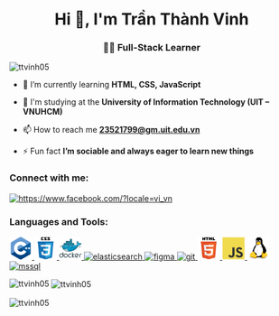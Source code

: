 <h1 align="center">Hi 👋, I'm Trần Thành Vinh</h1>
<h3 align="center">👨‍💻 Full-Stack Learner</h3>

<p align="left"> <img src="https://komarev.com/ghpvc/?username=ttvinh05&label=Profile%20views&color=0e75b6&style=flat" alt="ttvinh05" /> </p>

- 🌱 I’m currently learning **HTML, CSS, JavaScript**

- 🧠 I'm studying at the **University of Information Technology (UIT – VNUHCM)**

- 📫 How to reach me **23521799@gm.uit.edu.vn**

- ⚡ Fun fact **I’m sociable and always eager to learn new things**

<h3 align="left">Connect with me:</h3>
<p align="left">
<a href="https://fb.com/https://www.facebook.com/?locale=vi_vn" target="blank"><img align="center" src="https://raw.githubusercontent.com/rahuldkjain/github-profile-readme-generator/master/src/images/icons/Social/facebook.svg" alt="https://www.facebook.com/?locale=vi_vn" height="30" width="40" /></a>
</p>

<h3 align="left">Languages and Tools:</h3>
<p align="left"> <a href="https://www.w3schools.com/cpp/" target="_blank" rel="noreferrer"> <img src="https://raw.githubusercontent.com/devicons/devicon/master/icons/cplusplus/cplusplus-original.svg" alt="cplusplus" width="40" height="40"/> </a> <a href="https://www.w3schools.com/css/" target="_blank" rel="noreferrer"> <img src="https://raw.githubusercontent.com/devicons/devicon/master/icons/css3/css3-original-wordmark.svg" alt="css3" width="40" height="40"/> </a> <a href="https://www.docker.com/" target="_blank" rel="noreferrer"> <img src="https://raw.githubusercontent.com/devicons/devicon/master/icons/docker/docker-original-wordmark.svg" alt="docker" width="40" height="40"/> </a> <a href="https://www.elastic.co" target="_blank" rel="noreferrer"> <img src="https://www.vectorlogo.zone/logos/elastic/elastic-icon.svg" alt="elasticsearch" width="40" height="40"/> </a> <a href="https://www.figma.com/" target="_blank" rel="noreferrer"> <img src="https://www.vectorlogo.zone/logos/figma/figma-icon.svg" alt="figma" width="40" height="40"/> </a> <a href="https://git-scm.com/" target="_blank" rel="noreferrer"> <img src="https://www.vectorlogo.zone/logos/git-scm/git-scm-icon.svg" alt="git" width="40" height="40"/> </a> <a href="https://www.w3.org/html/" target="_blank" rel="noreferrer"> <img src="https://raw.githubusercontent.com/devicons/devicon/master/icons/html5/html5-original-wordmark.svg" alt="html5" width="40" height="40"/> </a> <a href="https://developer.mozilla.org/en-US/docs/Web/JavaScript" target="_blank" rel="noreferrer"> <img src="https://raw.githubusercontent.com/devicons/devicon/master/icons/javascript/javascript-original.svg" alt="javascript" width="40" height="40"/> </a> <a href="https://www.linux.org/" target="_blank" rel="noreferrer"> <img src="https://raw.githubusercontent.com/devicons/devicon/master/icons/linux/linux-original.svg" alt="linux" width="40" height="40"/> </a> <a href="https://www.microsoft.com/en-us/sql-server" target="_blank" rel="noreferrer"> <img src="https://www.svgrepo.com/show/303229/microsoft-sql-server-logo.svg" alt="mssql" width="40" height="40"/> </a> </p>

<p><img align="left" src="https://github-readme-stats.vercel.app/api/top-langs?username=ttvinh05&show_icons=true&locale=en&layout=compact" alt="ttvinh05" /></p>

<p>&nbsp;<img align="center" src="https://github-readme-stats.vercel.app/api?username=ttvinh05&show_icons=true&locale=en" alt="ttvinh05" /></p>

<p><img align="center" src="https://github-readme-streak-stats.herokuapp.com/?user=ttvinh05&" alt="ttvinh05" /></p>
